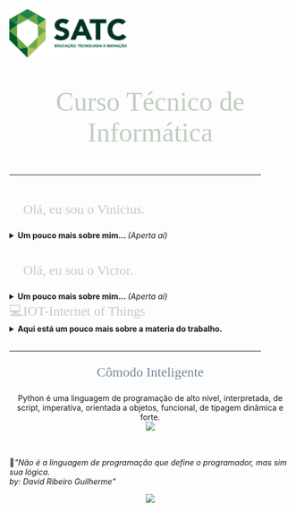 <html><head>

<p align="top">
<a href="https://web.satc.edu.br/"><img src="Logosatc.png" width="210" heigth="140"></a></p>
</p>

<font face="Bahnschrift Condensed" size="7" color="#C1CDC1">
<p align="center">
Curso Técnico de Informática
<hr size="4" width="450" color="#0E0B16">
</p>
</font>

<font face="Bahnschrift Condensed" size="5" color="#C1CDC1">
<p align="left">
&#x1F920; Olá, eu sou o Vinicius. 
</p></font>
<details>
<summary> <b>Um pouco mais sobre mim... </b><i>(Aperta aí)</i> </summary>
&#x1F4BB;Cursando Informática no Colégio Satc <br> 
&#x1F4BB;Aluno do 2° ano E.M do Colégio Satc <br>
&#x1F575;Futuro estagiário <br>
&#x1F5FA;Cricíuma-SC	

<br>

&#x1F4F2;Me siga no instagram!
 <p align="left">
 <a href="https://www.instagram.com/vinidamiani_/?hl=pt-br"> <img src="insta.png" width="40" heigth="40"> </a> </p>

&#x1F680;Veja meu desempenho:
 ![ViniciusDamiani's github stats](https://github-readme-stats.vercel.app/api?username=ViniciusDamiani&show_icons=true&theme=radical)  

</details> 
<br>

<font face="Bahnschrift Condensed" size="5" color="#C1CDC1">
<p align="left">
&#x1F920; Olá, eu sou o Victor. 
</p></font>
<details>
<summary> <b>Um pouco mais sobre mim... </b><i>(Aperta aí)</i> </summary>
&#x1F4BB;Cursando Informática no Colégio Satc <br> 
&#x1F4BB;Aluno do 2° ano E.M do Colégio Satc <br>
&#x1F575;Futuro estagiário <br>
&#x1F5FA;Cocal do Sul-SC	

<br>

&#x1F4F2;Me siga no instagram!
 <p align="left">
 <a href="https://www.instagram.com/victor__bonomi/?hl=pt-br"> <img src="insta.png" width="40" heigth="40"> </a> </p>

</details>

<font face="Bahnschrift Condensed" size="5" color="#C1CDC1">
&#x1F4BB;IOT-Internet of Things 
</font>
<details>
<summary> <b>Aqui está um pouco mais sobre a materia do trabalho. </b> </summary>
&#x2705; Traduzido para o português, “Internet das Coisas” é basicamente a conexão entre objetos físicos que recebem e transferem dados em redes sem fio e sem intervenção humana à internet. Incluindo uma serie de possibilidades, desde uma simples automação doméstica, como lâmpadas e cafeteiras, a cidades inteligentes.<br>
 
</details> 
<br>
 
<hr size="4" width="450" color="#0E0B16">

<font face="Bahnschrift Condensed" size="5" color="#778899">
<p align = "center">&#x1F3C3; Cômodo Inteligente &#x1F40D;	
</p></font>
<p align = "center">Python é uma linguagem de programação de alto nível, interpretada, de script, imperativa, orientada a objetos, funcional, de tipagem dinâmica e forte.
<br>
<img src="codfoto.jpg" width="300" heigth="100"></p>
<br>

&#x1F4D6;<i>"Não é a linguagem de programação que define o programador, mas sim sua lógica.<br> 
by: David Ribeiro Guilherme"</i> 

<p align = "center">
<a href = "https://api.whatsapp.com/send?phone=5548996301654&text=Vinicius%20Damiani"><img src="Anuncio.gif" width="180" heigth="100">
</p>
</body></html>